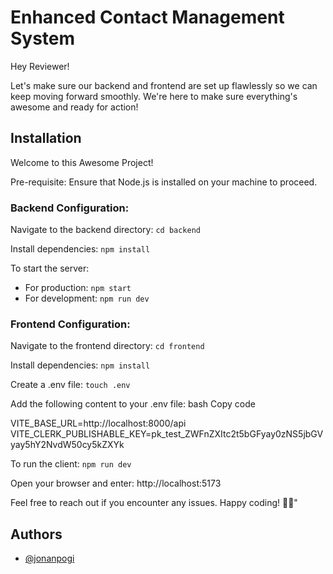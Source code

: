 
# Enhanced Contact Management System

Hey Reviewer!

Let's make sure our backend and frontend are set up flawlessly so we can keep moving forward smoothly. We're here to make sure everything's awesome and ready for action!


## Installation

Welcome to this Awesome Project!

Pre-requisite: Ensure that Node.js is installed on your machine to proceed.

### Backend Configuration:

Navigate to the backend directory: ```cd backend```

Install dependencies: ```npm install```

To start the server:
- For production: ```npm start```
- For development: ```npm run dev```

### Frontend Configuration:

Navigate to the frontend directory: ```cd frontend```

Install dependencies: ```npm install```

Create a .env file: ```touch .env```

Add the following content to your .env file:
bash
Copy code

VITE_BASE_URL=http://localhost:8000/api
VITE_CLERK_PUBLISHABLE_KEY=pk_test_ZWFnZXItc2t5bGFyay0zNS5jbGVyay5hY2NvdW50cy5kZXYk

To run the client: ```npm run dev```

Open your browser and enter: http://localhost:5173

Feel free to reach out if you encounter any issues. Happy coding! 🚀✨"
## Authors

- [@jonanpogi](https://www.github.com/jonanpogi)

